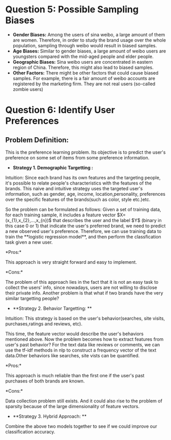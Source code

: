 # Question 5: Possible  Sampling Biases
* **Gender Biases:** Among the users of sina weibo, a large amount of them are women. Therefore, in order to study the brand usage over the whole population, sampling through weibo would result in biased samples.
* **Age Biases:** Similar to gender biases, a large amount of weibo users are youngsters compared with the mid-aged people and elder people.
* **Geographic Biases:** Sina weibo users are concentrated in eastern region of China. Therefore, this might also lead to biased samples.
* **Other Factors:** There might be other factors that could cause biased samples. For example, there is a fair amount of weibo accounts are registered by the marketing firm. They are not real users (so-called zombie users)



# Question 6: Identify User Preferences
## Problem Definition:
This is the preference learning problem. Its objective is to predict the user's preference on some set of items from some preference information.

* **Strategy 1. Demographic Targetting :** <br/>
<p>Intuition: Since each brand has its own features and the targeting people, it's possible to relate people's characteristics with the features of the brands. This naive and intuitive strategy uses the targeted user's information, such as gender, age, income, location,personality, preferences over the specific features of the brands(such as color, style etc.)etc.</p>
<p>
So the problem can be formulated as follows: Given a set of training data, for each training sample, it includes a feature vector $X=(x_{1},x_{2},...,x_{n})$ that describes the user and the label $Y$ (binary in this case 0 or 1) that indicate the user's preferred brand, we need to predict a new observed user's preference. Therefore, we can use training data to train the **logistic regression model**, and then perform the classfication task given a new user.</p>
<p>*Pros:*</p> This approach is very straight forward and easy to implement.
<p>*Cons:*</p> The problem of this approach lies in the fact that it is not an easy task to collect the users' info, since nowadays, users are not willing to disclose their private info. Another problem is that what if two brands have the very similar targetting people?


* **Strategy 2. Behavior Targetting: ** 
<p>Intuition: This strategy is based on the user's behavior(searches, site visits, purchases,ratings and reviews, etc). </p>
<p>This time, the feature vector would describe the user's behaviors mentioned above. Now the problem becomes how to extract features from user's past behavior? For the text data like reviews or comments, we can use the tf-idf methods in nlp to construct a frequency vector of the text data.Other behaviors like searches, site vists can be quantified.</p>
<p>*Pros:*</p> This approach is much reliable than the first one if the user's past purchases of both brands are known.  
<p>*Cons:*</p> Data collection problem still exists. And it could also rise to the problem of sparsity because of the large dimensionality of feature vectors.


* **Strategy 3. Hybrid Approach: **
<p>Combine the above two models together to see if we could improve our classification accuracy.</p>

